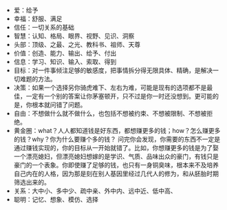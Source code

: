* 爱：给予
* 幸福：舒服、满足
* 信任：一切关系的基础
* 智慧：认知、格局、眼界、视野、见识、洞察
* 头部：顶级、之最、之光、教科书、祖师、天尊
* 价值：创造、能力、输出、给予、付出
* 信息：学习、知识、输入、索取、得到
* 目标：对一件事倾注足够的敏感度，把事情拆分得无限具体、精确，是解决一切难题的方法。
* 决策：如果一个选择另你骑虎难下、左右为难，可能是现有的选项都不是最佳，一定有一个别的答案让你茅塞顿开，只不过是你一时还没想到。更可能的是，你根本就问错了问题。
* 自由：不想做什么就不做什么，也包括不想被约束、不想被限制、不想被拒绝。
* 黄金圈：what？人人都知道钱是好东西，都想赚更多的钱；how？怎么赚更多的钱？why？你为什么要赚个多的钱？
问完你会发现，你需要的东西不一定是通过赚钱实现的，你的目标从一开始就错了。比如，你想赚更多的钱是为了娶一个漂亮媳妇，但漂亮媳妇想嫁的是学识、气质、品味出众的豪门，有钱只是豪门的一个表象。你即使赚了足够的钱，也只有一身铜臭味，根本来不及培养自己内在的人格，因为那是刻在别人基因里经过几代人的修为，和从胚胎时期筛选出来的。
* 关系：大中小、多中少、疏中亲、外中内、远中近、低中高、
* 聪明：记忆、想象、模仿、选择
